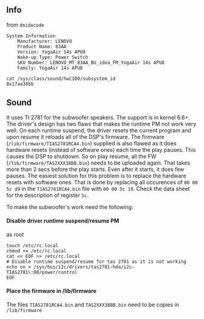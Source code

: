 ## Info
from `dmidecode`
```
System Information
	Manufacturer: LENOVO
	Product Name: 83AA
	Version: YogaAir 14s APU8
	Wake-up Type: Power Switch
	SKU Number: LENOVO_MT_83AA_BU_idea_FM_YogaAir 14s APU8
	Family: YogaAir 14s APU8
```
```
cat /sys/class/sound/hwC1D0/subsystem_id 
0x17aa38bb
```

## Sound
It uses TI 2781 for the subwoofer speakers. 
The support is in kernel 6.6+. The driver's design has two flaws that makes the runtime PM not work very well.
On each runtime suspend, the driver resets the current program and upon resume it reloads all of the DSP's firmware. 
The firmware (`/lib/firmware/TIAS2781RCA4.bin`) supplied is also flawed as it does hardware resets (instead of software ones) each time the play pauses. 
This causes the DSP to shutdown. So on play resume, all the FW (`/lib/firmware/TAS2XXX38BB.bin`) needs to be uploaded again. 
That takes more than 2 secs before the play starts. Even after it starts, it does few pauses.
The easiest solution for this problem is to replace the hardware resets with software ones. That is done by replacing all
occurences of `00 00 5c d9` in the `TIAS2781RCA4.bin` file with `00 00 5c 19`. Check the data sheet for the description of register `5c`.

To make the subwoofer's work need the following:
#### Disable driver runtime suspend/resume PM
as root
```
touch /etc/rc.local
chmod +x /etc/rc.local
cat << EOF >> /etc/rc.local
# Disable runtime suspend/resume for tas 2781 as it is not working
echo on > /sys/bus/i2c/drivers/tas2781-hda/i2c-TIAS2781\:00/power/control
EOF
```
#### Place the firmware in /lib/firmware
The files `TIAS2781RCA4.bin` and `TAS2XXX38BB.bin` need to be copies in `/lib/firmware`
